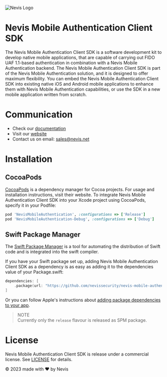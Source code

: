 ![Nevis Logo](https://www.nevis.net/hubfs/Nevis/images/logotype.svg)

# Nevis Mobile Authentication Client SDK

The Nevis Mobile Authentication Client SDK is a software development kit to develop native mobile applications, that are capable of carrying out FIDO UAF 1.1-based authentication in combination with a Nevis Mobile Authentication backend. The Nevis Mobile Authentication Client SDK is part of the Nevis Mobile Authentication solution, and it is designed to offer maximum flexibility. You can embed the Nevis Mobile Authentication Client SDK into existing native iOS and Android mobile applications to enhance them with Nevis Mobile Authentication capabilities, or use the SDK in a new mobile application written from scratch.

# Communication
 
- Check our [documentation](https://docs.nevis.net/mobilesdk/)
- Visit our [website](https://www.nevis.net/en/solution/authentication-cloud)
- Contact us on email: [sales@nevis.net](mailto:sales@nevis.net)

# Installation

## CocoaPods

[CocoaPods](https://cocoapods.org/) is a dependency manager for Cocoa projects. For usage and installation instructions, visit their website. To integrate Nevis Mobile Authentication Client SDK into your Xcode project using CocoaPods, specify it in your Podfile:

```ruby
pod 'NevisMobileAuthentication', :configurations => ['Release']
pod 'NevisMobileAuthentication-Debug', :configurations => ['Debug']
```

## Swift Package Manager

The [Swift Package Manager](https://swift.org/package-manager/) is a tool for automating the distribution of Swift code and is integrated into the swift compiler. 

If you have your Swift package set up, adding Nevis Mobile Authentication Client SDK as a dependency is as easy as adding it to the dependencies value of your Package.swift:

```swift
dependencies: [
	.package(url: "https://github.com/nevissecurity/nevis-mobile-authentication-sdk-ios-package.git", .upToNextMajor(from: "3.6.4"))
]
```

Or you can follow Apple's instructions about [adding package dependencies to your app](https://developer.apple.com/documentation/xcode/adding-package-dependencies-to-your-app).

> NOTE   
> Currently only the `release` flavour is released as SPM package.

# License

Nevis Mobile Authentication Client SDK is release under a commercial license. See [LICENSE](LICENSE) for details.

© 2023 made with ❤ by Nevis
